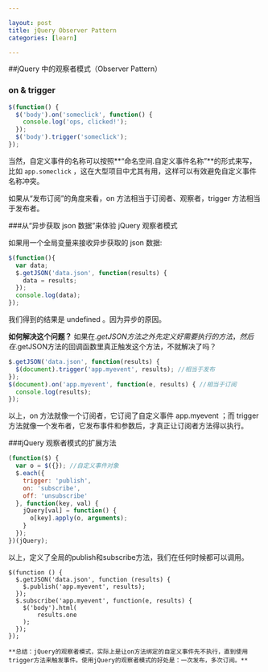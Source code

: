 ```yaml
---

layout: post
title: jQuery Observer Pattern
categories: [learn]

---
```


##jQuery 中的观察者模式（Observer Pattern）

### on & trigger

```js
$(function() {
  $('body').on('someclick', function() {
    console.log('ops, clicked!');
  });
  $('body').trigger('someclick');
});
```

当然，自定义事件的名称可以按照**“命名空间.自定义事件名称”**的形式来写，比如 `app.someclick` ，这在大型项目中尤其有用，这样可以有效避免自定义事件名称冲突。

如果从“发布订阅”的角度来看，on 方法相当于订阅者、观察者，trigger 方法相当于发布者。

###从“异步获取 json 数据”来体验 jQuery 观察者模式

如果用一个全局变量来接收异步获取的 json 数据:
```js
$(function(){
  var data;
  $.getJSON('data.json', function(results) {
    data = results;
  });
  console.log(data);
});
```
我们得到的结果是 undefined 。因为异步的原因。

**如何解决这个问题？**
如果在$.getJSON方法之外先定义好需要执行的方法，然后在$.getJSON方法的回调函数里真正触发这个方法，不就解决了吗？
```js
$.getJSON('data.json', function(results) {
  $(document).trigger('app.myevent', results); //相当于发布
});
$(document).on('app.myevent', function(e, results) { //相当于订阅
  console.log(results);
});
```
以上，on 方法就像一个订阅者，它订阅了自定义事件 app.myevent ；而 trigger 方法就像一个发布者，它发布事件和参数后，才真正让订阅者方法得以执行。

###jQuery 观察者模式的扩展方法
```js
(function($) {
  var o = $({}); //自定义事件对象
  $.each({
    trigger: 'publish',
    on: 'subscribe',
    off: 'unsubscribe'
  }, function(key, val) {
    jQuery[val] = function() {
      o[key].apply(o, arguments);
    }
  });
})(jQuery);
```
以上，定义了全局的publish和subscribe方法，我们在任何时候都可以调用。

```
$(function () {
  $.getJSON('data.json', function (results) {
    $.publish('app.myevent', results);
  });
  $.subscribe('app.myevent', function(e, results) {
    $('body').html(
        results.one
    );
  });
});

**总结：jQuery的观察者模式，实际上是让on方法绑定的自定义事件先不执行，直到使用trigger方法来触发事件。使用jQuery的观察者模式的好处是：一次发布，多次订阅。**